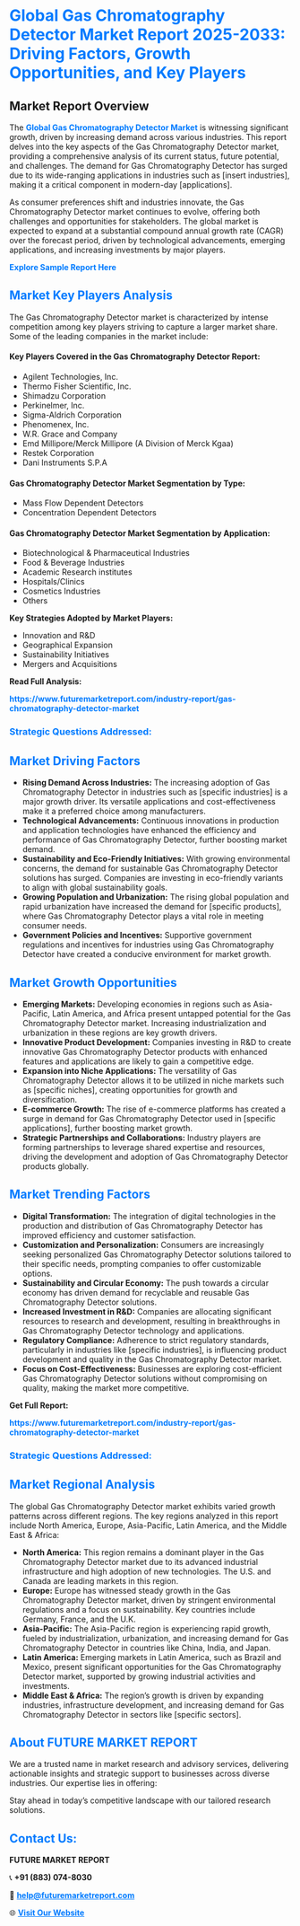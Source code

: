 <h1 style="color: #007BFF;">Global Gas Chromatography Detector Market Report 2025-2033: Driving Factors, Growth Opportunities, and Key Players</h1>

<section id="overview">
<h2>Market Report Overview</h2>
<p>The <a href="https://www.futuremarketreport.com/industry-report/gas-chromatography-detector-market" style="color: #007BFF; text-decoration: none;"><strong>Global Gas Chromatography Detector Market</strong></a> is witnessing significant growth, driven by increasing demand across various industries. This report delves into the key aspects of the Gas Chromatography Detector market, providing a comprehensive analysis of its current status, future potential, and challenges. The demand for Gas Chromatography Detector has surged due to its wide-ranging applications in industries such as [insert industries], making it a critical component in modern-day [applications].</p>
<p>As consumer preferences shift and industries innovate, the Gas Chromatography Detector market continues to evolve, offering both challenges and opportunities for stakeholders. The global market is expected to expand at a substantial compound annual growth rate (CAGR) over the forecast period, driven by technological advancements, emerging applications, and increasing investments by major players.</p>
</section>

<section id="overview">
<p><a href="https://www.futuremarketreport.com/request-sample/reportId=104023" style="color: #007BFF; text-decoration: none;"><strong>Explore Sample Report Here</strong></a></p>
</section>

<section id="key-players">
<h2 style="color: #007BFF;">Market Key Players Analysis</h2>
<p>The Gas Chromatography Detector market is characterized by intense competition among key players striving to capture a larger market share. Some of the leading companies in the market include:</p>
<h4>Key Players Covered in the Gas Chromatography Detector Report:</h4>
<ul><li>Agilent Technologies, Inc.</li><li>Thermo Fisher Scientific, Inc.</li><li>Shimadzu Corporation</li><li>Perkinelmer, Inc.</li><li>Sigma-Aldrich Corporation</li><li>Phenomenex, Inc.</li><li>W.R. Grace and Company</li><li>Emd Millipore/Merck Millipore (A Division of Merck Kgaa)</li><li>Restek Corporation</li><li>Dani Instruments S.P.A</li></ul>
<h4>Gas Chromatography Detector Market Segmentation by Type:</h4>
<ul><li>Mass Flow Dependent Detectors</li><li>Concentration Dependent Detectors</li></ul>

<h4>Gas Chromatography Detector Market Segmentation by Application:</h4>
<ul><li>Biotechnological &amp; Pharmaceutical Industries</li><li>Food &amp; Beverage Industries</li><li>Academic Research institutes</li><li>Hospitals/Clinics</li><li>Cosmetics Industries</li><li>Others</li></ul>
<p><strong>Key Strategies Adopted by Market Players:</strong></p>
<ul>
<li>Innovation and R&D</li>
<li>Geographical Expansion</li>
<li>Sustainability Initiatives</li>
<li>Mergers and Acquisitions</li>
</ul>
</section>

<section>
<p><strong>Read Full Analysis: </strong></p><a href="https://www.futuremarketreport.com/industry-report/gas-chromatography-detector-market" style="color: #007BFF; text-decoration: none;"><strong>https://www.futuremarketreport.com/industry-report/gas-chromatography-detector-market</strong></a>
<h3 style="color: #007BFF;">Strategic Questions Addressed:</h3>
</section>

<section id="driving-factors">
<h2 style="color: #007BFF;">Market Driving Factors</h2>
<ul>
<li><strong>Rising Demand Across Industries:</strong> The increasing adoption of Gas Chromatography Detector in industries such as [specific industries] is a major growth driver. Its versatile applications and cost-effectiveness make it a preferred choice among manufacturers.</li>
<li><strong>Technological Advancements:</strong> Continuous innovations in production and application technologies have enhanced the efficiency and performance of Gas Chromatography Detector, further boosting market demand.</li>
<li><strong>Sustainability and Eco-Friendly Initiatives:</strong> With growing environmental concerns, the demand for sustainable Gas Chromatography Detector solutions has surged. Companies are investing in eco-friendly variants to align with global sustainability goals.</li>
<li><strong>Growing Population and Urbanization:</strong> The rising global population and rapid urbanization have increased the demand for [specific products], where Gas Chromatography Detector plays a vital role in meeting consumer needs.</li>
<li><strong>Government Policies and Incentives:</strong> Supportive government regulations and incentives for industries using Gas Chromatography Detector have created a conducive environment for market growth.</li>
</ul>
</section>

<section id="growth-opportunities">
<h2 style="color: #007BFF;">Market Growth Opportunities</h2>
<ul>
<li><strong>Emerging Markets:</strong> Developing economies in regions such as Asia-Pacific, Latin America, and Africa present untapped potential for the Gas Chromatography Detector market. Increasing industrialization and urbanization in these regions are key growth drivers.</li>
<li><strong>Innovative Product Development:</strong> Companies investing in R&D to create innovative Gas Chromatography Detector products with enhanced features and applications are likely to gain a competitive edge.</li>
<li><strong>Expansion into Niche Applications:</strong> The versatility of Gas Chromatography Detector allows it to be utilized in niche markets such as [specific niches], creating opportunities for growth and diversification.</li>
<li><strong>E-commerce Growth:</strong> The rise of e-commerce platforms has created a surge in demand for Gas Chromatography Detector used in [specific applications], further boosting market growth.</li>
<li><strong>Strategic Partnerships and Collaborations:</strong> Industry players are forming partnerships to leverage shared expertise and resources, driving the development and adoption of Gas Chromatography Detector products globally.</li>
</ul>
</section>

<section id="trending-factors">
<h2 style="color: #007BFF;">Market Trending Factors</h2>
<ul>
<li><strong>Digital Transformation:</strong> The integration of digital technologies in the production and distribution of Gas Chromatography Detector has improved efficiency and customer satisfaction.</li>
<li><strong>Customization and Personalization:</strong> Consumers are increasingly seeking personalized Gas Chromatography Detector solutions tailored to their specific needs, prompting companies to offer customizable options.</li>
<li><strong>Sustainability and Circular Economy:</strong> The push towards a circular economy has driven demand for recyclable and reusable Gas Chromatography Detector solutions.</li>
<li><strong>Increased Investment in R&D:</strong> Companies are allocating significant resources to research and development, resulting in breakthroughs in Gas Chromatography Detector technology and applications.</li>
<li><strong>Regulatory Compliance:</strong> Adherence to strict regulatory standards, particularly in industries like [specific industries], is influencing product development and quality in the Gas Chromatography Detector market.</li>
<li><strong>Focus on Cost-Effectiveness:</strong> Businesses are exploring cost-efficient Gas Chromatography Detector solutions without compromising on quality, making the market more competitive.</li>
</ul>
</section>

<section>
<p><strong>Get Full Report: </strong></p><a href="https://www.futuremarketreport.com/industry-report/gas-chromatography-detector-market" style="color: #007BFF; text-decoration: none;"><strong>https://www.futuremarketreport.com/industry-report/gas-chromatography-detector-market</strong></a>
<h3 style="color: #007BFF;">Strategic Questions Addressed:</h3>
</section>


<section id="regional-analysis">
<h2 style="color: #007BFF;">Market Regional Analysis</h2>
<p>The global Gas Chromatography Detector market exhibits varied growth patterns across different regions. The key regions analyzed in this report include North America, Europe, Asia-Pacific, Latin America, and the Middle East & Africa:</p>
<ul>
<li><strong>North America:</strong> This region remains a dominant player in the Gas Chromatography Detector market due to its advanced industrial infrastructure and high adoption of new technologies. The U.S. and Canada are leading markets in this region.</li>
<li><strong>Europe:</strong> Europe has witnessed steady growth in the Gas Chromatography Detector market, driven by stringent environmental regulations and a focus on sustainability. Key countries include Germany, France, and the U.K.</li>
<li><strong>Asia-Pacific:</strong> The Asia-Pacific region is experiencing rapid growth, fueled by industrialization, urbanization, and increasing demand for Gas Chromatography Detector in countries like China, India, and Japan.</li>
<li><strong>Latin America:</strong> Emerging markets in Latin America, such as Brazil and Mexico, present significant opportunities for the Gas Chromatography Detector market, supported by growing industrial activities and investments.</li>
<li><strong>Middle East & Africa:</strong> The region’s growth is driven by expanding industries, infrastructure development, and increasing demand for Gas Chromatography Detector in sectors like [specific sectors].</li>
</ul>
</section>

<footer>
<h2 style="color: #007BFF;">About FUTURE MARKET REPORT</h2>
<p>We are a trusted name in market research and advisory services, delivering actionable insights and strategic support to businesses across diverse industries. Our expertise lies in offering:</p>

<p>Stay ahead in today’s competitive landscape with our tailored research solutions.</p>

<h2 style="color: #007BFF;">Contact Us:</h2>
<p><strong>FUTURE MARKET REPORT</strong></p>
<p>📞 <strong>+91 (883) 074-8030</strong></p>
<p>📧 <strong><a href="mailto:help@futuremarketreport.com" style="color: #007BFF;">help@futuremarketreport.com</a></strong></p>
<p>🌐 <strong><a href="https://www.futuremarketreport.com/" style="color: #007BFF;">Visit Our Website</a></strong></p>
</footer>